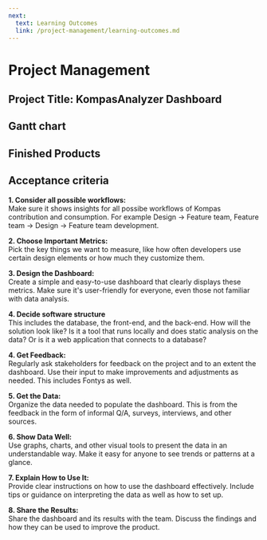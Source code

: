 ```yaml
---
next:
  text: Learning Outcomes
  link: /project-management/learning-outcomes.md
---
```


<script setup>
import { ref } from 'vue'
import { GGanttChart, GGanttRow } from '@infectoone/vue-ganttastic'

const hourBarList1 = ref([
  {
    beginDate: "01.01.2022 15:00",
    endDate: "01.01.2022 19:45",
    ganttBarConfig: {
      id: "8621987329",
      label: "Drag me",
      style: {
        color: "white"
      }
    }
  },
  {
    beginDate: "01.01.2022 23:00",
    endDate: "02.01.2022 08:05",
    ganttBarConfig: {
      id: "8621987322",
      label: "Drag my handles",
      hasHandles: true,
      style: {
        background: "#d66f2a",
        color: "white"
      }
    }
  }
])

const hourBarList2 = ref([])

const dayBarList1 = ref([
  {
    beginDate: "31.10.2022 15:00",
    endDate: "01.11.2022 05:45",
    ganttBarConfig: {
      id: "a621987323",
      label: "Drag me",
      style: {
        background: "#cc2a2d",
        color: "white"
      }
    }
  },
  {
    beginDate: "01.11.2022 09:00",
    endDate: "02.11.2022 08:00",
    imgSrc: "https://user-images.githubusercontent.com/28678851/148047714-301f07df-4101-48b8-9e47-1f272b290e80.png",
    ganttBarConfig: {
      id: "x21987322",
      label: "I have an image",
      hasHandles: true,
      style: {
        background: "#e2e595",
        color: "black",
        borderRadius: "40px"
      }
    }
  }
])

const monthBarList1 = ref([
  {
    beginDate: "01.01.2022 23:00",
    endDate: "02.02.2022 08:05",
    ganttBarConfig: {
      id: "5621987352",
      label: "I'm in a bundle",
      hasHandles: true,
      bundle: "myBundle",
      style: {
        background: "#1c8745",
        color: "white",
        borderRadius: "20px"
      }
    }
  }
])

const monthBarList2 = ref([
  {
    beginDate: "01.01.2022 23:00",
    endDate: "02.02.2022 08:05",
    ganttBarConfig: {
      id: "8621987321",
      label: "I'm in a bundle",
      hasHandles: true,
      bundle: "myBundle",
      style: {
        background: "#a02353",
        color: "white",
        borderRadius: "20px"
      }
    }
  },
  {
    beginDate: "15.02.2022 00:00",
    endDate: "01.03.2022 00:05",
    ganttBarConfig: {
      id: "7721987321",
      label: "Lorem ispum dolor",
      bundle: "bundle2",
      style: {
        backgroundImage: "repeating-linear-gradient(45deg, #ccc, #ccc 30px, #8221b2 30px, #8221b2 60px)",
        borderRadius: "20px",
        color: "black"
      }
    }
  }
])
const monthBarList3 = ref([{
    beginDate: "15.02.2022 00:00",
    endDate: "01.03.2022 00:05",
    ganttBarConfig: {
      id: "7721987325",
      label: "Lorem ispum dolor",
      bundle: "bundle2",
      style: {
        backgroundImage: "repeating-linear-gradient(45deg, #ccc, #ccc 30px, #8221b2 30px, #8221b2 60px)",
        borderRadius: "20px",
        color: "black"
      }
    }
  }])

const addHourBar = () => {
  if (hourBarList2.value.some(bar => bar.ganttBarConfig.id === "test1")) {
    return
  }
  const bar = {
    beginDate: "01.01.2022 18:00",
    endDate: "02.01.2022 02:00",
    ganttBarConfig: {
      id: "test1",
      hasHandles: true,
      label: "Hello!",
      style: {
        background: "#5484b7",
        borderRadius: "20px",
        color: "white"
      }
    }
  }
  hourBarList2.value.push(bar)
}

const deleteHourBar = () => {
  const idx = hourBarList2.value.findIndex(b => b.ganttBarConfig.id === "test1")
  if (idx !== -1) {
    hourBarList2.value.splice(idx, 1)
  }
}

</script>

# Project Management

## Project Title: KompasAnalyzer Dashboard

## Gantt chart

<g-gantt-chart chart-start="01.01.2022 12:00" chart-end="02.01.2022 12:00" precision="hour" grid width="100%" bar-start="beginDate" bar-end="endDate" date-format="DD.MM.YYYY HH:mm">
<g-gantt-row label="My row 1" :bars="hourBarList1" highlight-on-hover/>
<g-gantt-row label="Another row" :bars="hourBarList2" highlight-on-hover/>
</g-gantt-chart>



## Finished Products

## Acceptance criteria

**1. Consider all possible workflows:** <br> Make sure it shows insights for all possibe workflows of Kompas contribution and consumption. For example Design -> Feature team, Feature team -> Design -> Feature team development.

**2. Choose Important Metrics:** <br> Pick the key things we want to measure, like how often developers use certain design elements or how much they customize them.

**3. Design the Dashboard:** <br> Create a simple and easy-to-use dashboard that clearly displays these metrics. Make sure it's user-friendly for everyone, even those not familiar with data analysis.

**4. Decide software structure** <br> This includes the database, the front-end, and the back-end. How will the solution look like? Is it a tool that runs locally and does static analysis on the data? Or is it a web application that connects to a database?

**4. Get Feedback:** <br> Regularly ask stakeholders for feedback on the project and to an extent the dashboard. Use their input to make improvements and adjustments as needed. This includes Fontys as well.

**5. Get the Data:** <br> Organize the data needed to populate the dashboard. This is from the feedback in the form of informal Q/A, surveys, interviews, and other sources.

**6. Show Data Well:** <br> Use graphs, charts, and other visual tools to present the data in an understandable way. Make it easy for anyone to see trends or patterns at a glance.

**7. Explain How to Use It:** <br> Provide clear instructions on how to use the dashboard effectively. Include tips or guidance on interpreting the data as well as how to set up.

**8. Share the Results:** <br> Share the dashboard and its results with the team. Discuss the findings and how they can be used to improve the product.
